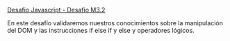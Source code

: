 [Desafio Javascript - Desafio M3.2]()

En este desafío validaremos nuestros conocimientos sobre la manipulación del DOM y las instrucciones if else if y else y operadores lógicos.